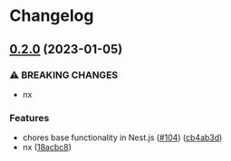 # Changelog

## [0.2.0](https://github.com/domicileapp/domicile/compare/docs-v0.1.0...docs-v0.2.0) (2023-01-05)


### ⚠ BREAKING CHANGES

* nx

### Features

* chores base functionality in Nest.js ([#104](https://github.com/domicileapp/domicile/issues/104)) ([cb4ab3d](https://github.com/domicileapp/domicile/commit/cb4ab3d3a87f8dcab0ab839f8bd6f4b961a68f01))
* nx ([18acbc8](https://github.com/domicileapp/domicile/commit/18acbc8bb46e080a0ca85f5ece303270be804e41))
